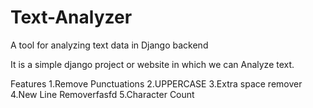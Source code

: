 # Text-Analyzer
A tool for analyzing text data in Django backend

It is a simple django project or website in which we can Analyze text.

Features 
1.Remove Punctuations
2.UPPERCASE
3.Extra space remover
4.New Line Removerfasfd
5.Character Count
